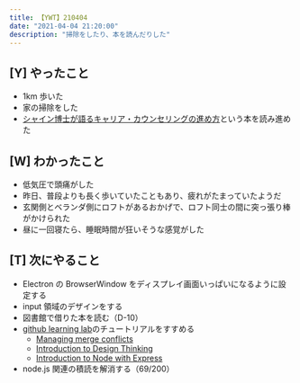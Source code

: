 ```yaml
---
title: 【YWT】210404
date: "2021-04-04 21:20:00"
description: "掃除をしたり、本を読んだりした"
---
```


## [Y] やったこと

- 1km 歩いた
- 家の掃除をした
- [シャイン博士が語るキャリア・カウンセリングの進め方](https://gist.github.com/LeeDDHH/cd52dec019405a17c743b4f322f07f0a)という本を読み進めた

## [W] わかったこと

- 低気圧で頭痛がした
- 昨日、普段よりも長く歩いていたこともあり、疲れがたまっていたようだ
- 玄関側とベランダ側にロフトがあるおかげで、ロフト同士の間に突っ張り棒がかけられた
- 昼に一回寝たら、睡眠時間が狂いそうな感覚がした

## [T] 次にやること

- Electron の BrowserWindow をディスプレイ画面いっぱいになるように設定する
- input 領域のデザインをする
- 図書館で借りた本を読む（D-10）
- [github learning lab](https://lab.github.com/githubtraining)のチュートリアルをすすめる
  - [Managing merge conflicts](https://lab.github.com/githubtraining/managing-merge-conflicts)
  - [Introduction to Design Thinking](https://lab.github.com/githubtraining/introduction-to-design-thinking)
  - [Introduction to Node with Express](https://lab.github.com/everydeveloper/introduction-to-node-with-express)
- node.js 関連の積読を解消する（69/200）

<!-- https://twitter.com/camomile_cafe/status/1378688134506979329?s=20 -->
